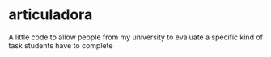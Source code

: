 # articuladora
A little code to allow people from my university to evaluate a specific kind of task students have to complete
